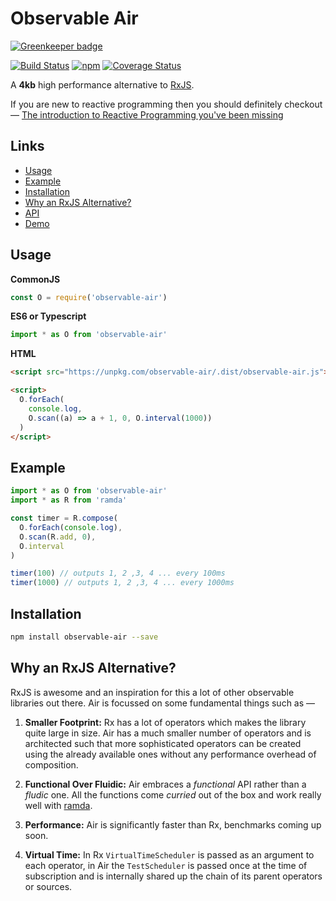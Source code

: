 # Observable Air

[![Greenkeeper badge](https://badges.greenkeeper.io/tusharmath/observable-air.svg)](https://greenkeeper.io/)

[![Build Status](https://travis-ci.org/tusharmath/rwc.svg?branch=master)](https://travis-ci.org/tusharmath/observable-air)
[![npm](https://img.shields.io/npm/v/observable-air.svg)](https://www.npmjs.com/package/observable-air)
[![Coverage Status](https://coveralls.io/repos/github/tusharmath/observable-air/badge.svg)](https://coveralls.io/github/tusharmath/observable-air)

A **4kb** high performance alternative to [RxJS].

If you are new to reactive programming then you should definitely checkout —  [The introduction to Reactive Programming you've been missing]

## Links
   - [Usage](#usage)
   - [Example](#example)
   - [Installation](#installation)
   - [Why an RxJS Alternative?](#why-an-rxjs-alternative)
   - [API]
   - [Demo]

[RxJS]:                                                          https://github.com/ReactiveX/rxjs
[Observable Proposal]:                                           https://github.com/tc39/proposal-observable
[Ramda]:                                                         http://ramdajs.com
[download and parsing]:                                          https://medium.com/@addyosmani/javascript-start-up-performance-69200f43b201#.upm9f4v8u
[The introduction to Reactive Programming you've been missing]:  https://gist.github.com/staltz/868e7e9bc2a7b8c1f754
[RxJS Compatibility]:                                            https://github.com/tusharmath/observable-air/blob/master/COMPATIBILITY.md
[Benchmarks]:                                                    https://github.com/tusharmath/observable-air/blob/master/BENCHMARK.md
[API]:                                                           https://github.com/tusharmath/observable-air/blob/master/API.md
[Demo]:                                                          https://jsbin.com/paxudog/edit?js,console

## Usage

**CommonJS**
```js
const O = require('observable-air')
```
**ES6 or Typescript**
```ts
import * as O from 'observable-air'
```

**HTML**
```html
<script src="https://unpkg.com/observable-air/.dist/observable-air.js"></script>

<script>
  O.forEach(
    console.log,
    O.scan((a) => a + 1, 0, O.interval(1000))
  )
</script>
```


## Example
```js
import * as O from 'observable-air'
import * as R from 'ramda'

const timer = R.compose(
  O.forEach(console.log),
  O.scan(R.add, 0),
  O.interval
)

timer(100) // outputs 1, 2 ,3, 4 ... every 100ms
timer(1000) // outputs 1, 2 ,3, 4 ... every 1000ms

```

## Installation

```bash
npm install observable-air --save
```

## Why an RxJS Alternative?
RxJS is awesome and an inspiration for this a lot of other observable libraries out there. Air is focussed on some fundamental things such as —

1. **Smaller Footprint:** Rx has a lot of operators which makes the library quite large in size. Air has a much smaller number of operators and is architected such that more sophisticated operators can be created using the already available ones without any performance overhead of composition.

2. **Functional Over Fluidic:** Air embraces a *functional* API rather than a *fludic* one. All the functions come *curried* out of the box and work really well with [ramda].

3. **Performance:** Air is significantly faster than Rx, benchmarks coming up soon.

4. **Virtual Time:** In Rx `VirtualTimeScheduler` is passed as an argument to each operator, in Air the `TestScheduler` is passed once at the time of subscription and is internally shared up the chain of its parent operators or sources.

 [ramda]:   http://ramdajs.com/docs/

